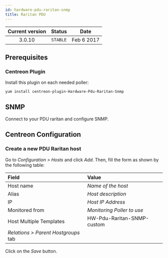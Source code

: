 ```yaml
---
id: hardware-pdu-raritan-snmp
title: Raritan PDU
---
```


| Current version | Status | Date |
| :-: | :-: | :-: |
| 3.0.10 | `STABLE` | Feb  6 2017 |

## Prerequisites

### Centreon Plugin

Install this plugin on each needed poller:

``` shell
yum install centreon-plugin-Hardware-Pdu-Raritan-Snmp
```

## SNMP

Connect to your PDU raritan and configure SNMP.

## Centreon Configuration

### Create a new PDU Raritan host

Go to *Configuration \> Hosts* and click *Add*. Then, fill the form as shown by the following table:

| Field                                | Value                      |
| :----------------------------------- | :------------------------- |
| Host name                            | *Name of the host*         |
| Alias                                | *Host description*         |
| IP                                   | *Host IP Address*          |
| Monitored from                       | *Monitoring Poller to use* |
| Host Multiple Templates              | HW-Pdu-Raritan-SNMP-custom |
| *Relations \> Parent Hostgroups* tab |                            |

Click on the *Save* button.


